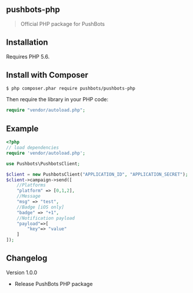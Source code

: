 ## pushbots-php

> Official PHP package for PushBots


## Installation

Requires PHP 5.6.


Install with Composer
------------

```
$ php composer.phar require pushbots/pushbots-php
```

Then require the library in your PHP code:

```php
require "vendor/autoload.php";
```


Example
------------

```php
<?php
// load dependencies
require 'vendor/autoload.php';

use Pushbots\PushbotsClient;

$client = new PushbotsClient("APPLICATION_ID", "APPLICATION_SECRET");
$client->campaign->send([
	//Platforms
	"platform" => [0,1,2], 
	//Message
	"msg" => "test",
	//Badge [iOS only]
	"badge"	=> "+1",
	//Notification payload
	"payload"=>[
		"key"=> "value"
	]
]);
```



Changelog
-------------

Version 1.0.0
 * Release PushBots PHP package